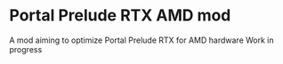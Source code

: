 # Portal Prelude RTX AMD mod
 A mod aiming to optimize Portal Prelude RTX for AMD hardware
 Work in progress